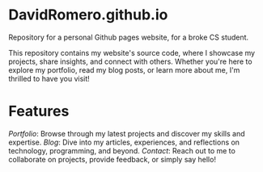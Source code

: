 # DavidRomero.github.io
Repository for a personal Github pages website, for a broke CS student. 

This repository contains my website's source code, where I showcase my projects, share insights, and connect with others. Whether you're here to explore my portfolio, read my blog posts, or learn more about me, I'm thrilled to have you visit!

# Features
_Portfolio_: Browse through my latest projects and discover my skills and expertise.
_Blog_: Dive into my articles, experiences, and reflections on technology, programming, and beyond.
_Contact_: Reach out to me to collaborate on projects, provide feedback, or simply say hello!
